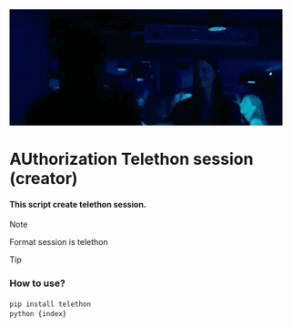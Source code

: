 <img src="./gif/main.gif"> 
<h1> AUthorization Telethon session (creator) </h1>
<h4> This script create telethon session.  </h4>

> [!NOTE]
> Format session is telethon 

> [!TIP]
> ### How to use? <br> 
> <code>pip install telethon</code><br>
> <code>python {index}</code>

